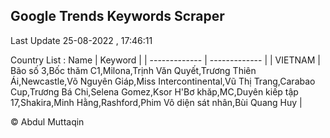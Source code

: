 

## Google Trends Keywords Scraper 
 
Last Update 25-08-2022 , 17:46:11

Country List :
 Name  | Keyword |
| ------------- | ------------- |
| VIETNAM | Bão số 3,Bốc thăm C1,Milona,Trịnh Văn Quyết,Trương Thiên Ái,Newcastle,Võ Nguyên Giáp,Miss Intercontinental,Vũ Thị Trang,Carabao Cup,Trương Bá Chi,Selena Gomez,Ksor H'Bơ khăp,MC,Duyên kiếp tập 17,Shakira,Minh Hằng,Rashford,Phim Vô diện sát nhân,Bùi Quang Huy |



© Abdul Muttaqin 

